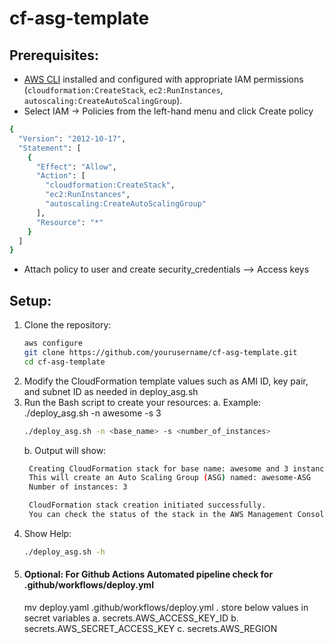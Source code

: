 # cf-asg-template
## Prerequisites:
- [AWS CLI](https://aws.amazon.com/cli/) installed and configured with appropriate IAM permissions (`cloudformation:CreateStack`, `ec2:RunInstances`, `autoscaling:CreateAutoScalingGroup`).
- Select IAM -> Policies from the left-hand menu and click Create policy
```sh
{
  "Version": "2012-10-17",
  "Statement": [
    {
      "Effect": "Allow",
      "Action": [
        "cloudformation:CreateStack",
        "ec2:RunInstances",
        "autoscaling:CreateAutoScalingGroup"
      ],
      "Resource": "*"
    }
  ]
}
```
- Attach policy to user and create security_credentials --> Access keys 

## Setup:
1. Clone the repository:
   ```bash
   aws configure
   git clone https://github.com/yourusername/cf-asg-template.git
   cd cf-asg-template
   ```
2. Modify the CloudFormation template values such as AMI ID, key pair, and subnet ID as needed in deploy_asg.sh
3. Run the Bash script to create your resources:
   a. Example: ./deploy_asg.sh -n awesome -s 3
   ```sh
   ./deploy_asg.sh -n <base_name> -s <number_of_instances>
   ```
   b. Output will show:
   ```sh
	Creating CloudFormation stack for base name: awesome and 3 instances...
	This will create an Auto Scaling Group (ASG) named: awesome-ASG
	Number of instances: 3

	CloudFormation stack creation initiated successfully.
	You can check the status of the stack in the AWS Management Console.
   ```
4. Show Help:
   ```sh
   ./deploy_asg.sh -h
   ```
5. #### Optional: For Github Actions Automated pipeline check for .github/workflows/deploy.yml
   mv deploy.yaml .github/workflows/deploy.yml
  . store below values in secret variables 
  a. secrets.AWS_ACCESS_KEY_ID 
  b. secrets.AWS_SECRET_ACCESS_KEY
  c. secrets.AWS_REGION
